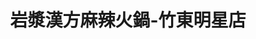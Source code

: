 ---
title: "岩漿漢方麻辣火鍋-竹東明星店"
description: "岩漿漢方麻辣火鍋-竹東明星店"
layout: shop
keywords:
  - 美食競賽
  - 台灣美食
  - 美食精選
datePublished: "2025-06-30"
dateModified: "2025-07-05"
city: "新竹縣"
district: "竹東鎮"
address: "310新竹縣竹東鎮明星一路110號"
phone: "035821318"
geo: "24.774727749029456, 121.05453339218039"
google_map: "https://maps.app.goo.gl/EckBtSjE9T2D5jdK6"
footinder: "https://footinder.com.tw/%e6%96%b0%e7%ab%b9%e7%b8%a3%e7%ab%b9%e6%9d%b1%e9%8e%ae/84846/"
official: "https://yenchiang-hotpot.com/"
award:
  - name: "台北國際牛肉麵節"
    year: "2024"
    entries:
      - group: "鮮食組"
        cooking_style: "紅燒"
        rank: "金牌"

---